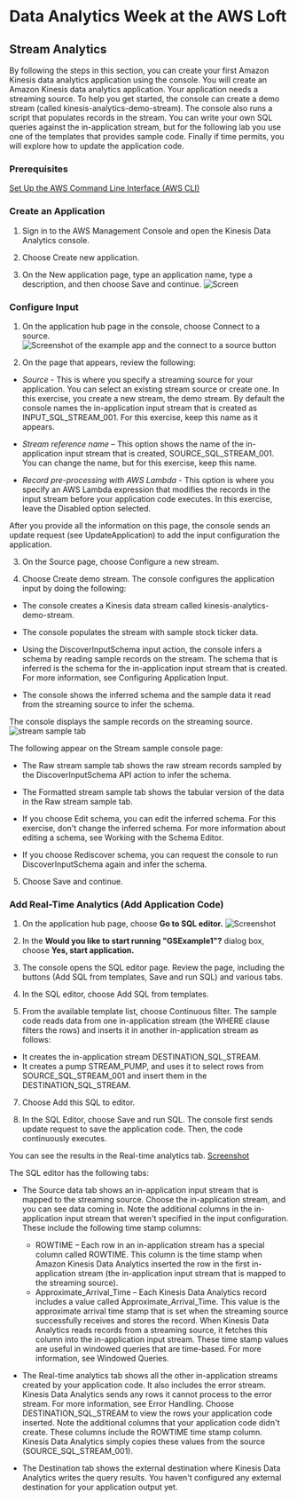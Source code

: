 # Data Analytics Week at the AWS Loft

## Stream Analytics

By following the steps in this section, you can create your first Amazon Kinesis data analytics application using the console. You will create an Amazon Kinesis data analytics application. Your application needs a streaming source. To help you get started, the console can create a demo stream (called kinesis-analytics-demo-stream). The console also runs a script that populates records in the stream. You can write your own SQL queries against the in-application stream, but for the following lab you use one of the templates that provides sample code. Finally if time permits, you will explore how to update the application code.

### Prerequisites

[Set Up the AWS Command Line Interface (AWS CLI)](https://docs.aws.amazon.com/kinesisanalytics/latest/dev/setup-awscli.html)

### Create an Application

1.  Sign in to the AWS Management Console and open the Kinesis Data Analytics console.

2.  Choose Create new application.

3.  On the New application page, type an application name, type a description, and then choose Save and continue.
![Screen](https://docs.aws.amazon.com/kinesisanalytics/latest/dev/images/gs-v2-10.png)

### Configure Input

1.  On the application hub page in the console, choose Connect to a source.
![Screenshot of the example app and the connect to a source button](https://docs.aws.amazon.com/kinesisanalytics/latest/dev/images/gs-v2-20.png)

2.  On the page that appears, review the following:
  * _Source_ - This is where you specify a streaming source for your application. You can select an existing stream source or create one. In this exercise, you create a new stream, the demo stream. By default the console names the in-application input stream that is created as INPUT_SQL_STREAM_001. For this exercise, keep this name as it appears.

  * _Stream reference name_ – This option shows the name of the in-application input stream that is created, SOURCE_SQL_STREAM_001. You can change the name, but for this exercise, keep this name.
  
  * _Record pre-processing with AWS Lambda_ - This option is where you specify an AWS Lambda expression that modifies the records in the input stream before your application code executes. In this exercise, leave the Disabled option selected.

After you provide all the information on this page, the console sends an update request (see UpdateApplication) to add the input configuration the application.

3.  On the Source page, choose Configure a new stream.

4.  Choose Create demo stream. The console configures the application input by doing the following:

  * The console creates a Kinesis data stream called kinesis-analytics-demo-stream.

  * The console populates the stream with sample stock ticker data.

  * Using the DiscoverInputSchema input action, the console infers a schema by reading sample records on the stream. The schema that is inferred is the schema for the in-application input stream that is created. For more information, see Configuring Application Input.

  * The console shows the inferred schema and the sample data it read from the streaming source to infer the schema.

The console displays the sample records on the streaming source.
![stream sample tab](https://docs.aws.amazon.com/kinesisanalytics/latest/dev/images/gs-v2-30.png)

The following appear on the Stream sample console page:

  * The Raw stream sample tab shows the raw stream records sampled by the DiscoverInputSchema API action to infer the schema.

  * The Formatted stream sample tab shows the tabular version of the data in the Raw stream sample tab.

  * If you choose Edit schema, you can edit the inferred schema. For this exercise, don't change the inferred schema. For more information about editing a schema, see Working with the Schema Editor.

  * If you choose Rediscover schema, you can request the console to run DiscoverInputSchema again and infer the schema.

5. Choose Save and continue. 

### Add Real-Time Analytics (Add Application Code)



1. On the application hub page, choose __Go to SQL editor.__
![Screenshot](https://docs.aws.amazon.com/kinesisanalytics/latest/dev/images/gs-v2-40.png)

2. In the __Would you like to start running "GSExample1"?__ dialog box, choose __Yes, start application.__

3. The console opens the SQL editor page. Review the page, including the buttons (Add SQL from templates, Save and run SQL) and various tabs.

4. In the SQL editor, choose Add SQL from templates.

5. From the available template list, choose Continuous filter. The sample code reads data from one in-application stream (the WHERE clause filters the rows) and inserts it in another in-application stream as follows:

 * It creates the in-application stream DESTINATION_SQL_STREAM.
 * It creates a pump STREAM_PUMP, and uses it to select rows from SOURCE_SQL_STREAM_001 and insert them in the DESTINATION_SQL_STREAM.

7. Choose Add this SQL to editor.

8. In the SQL Editor, choose Save and run SQL. The console first sends update request to save the application code. Then, the code continuously executes.

You can see the results in the Real-time analytics tab.
[Screenshot](https://docs.aws.amazon.com/kinesisanalytics/latest/dev/images/gs-v2-50.png)

The SQL editor has the following tabs:

 * The Source data tab shows an in-application input stream that is mapped to the streaming source. Choose the in-application stream, and you can see data coming in. Note the additional columns in the in-application input stream that weren't specified in the input configuration. These include the following time stamp columns:
   * ROWTIME – Each row in an in-application stream has a special column called ROWTIME. This column is the time stamp when Amazon Kinesis Data Analytics inserted the row in the first in-application stream (the in-application input stream that is mapped to the streaming source).
   * Approximate_Arrival_Time – Each Kinesis Data Analytics record includes a value called Approximate_Arrival_Time. This value is the approximate arrival time stamp that is set when the streaming source successfully receives and stores the record. When Kinesis Data Analytics reads records from a streaming source, it fetches this column into the in-application input stream. These time stamp values are useful in windowed queries that are time-based. For more information, see Windowed Queries.

 * The Real-time analytics tab shows all the other in-application streams created by your application code. It also includes the error stream. Kinesis Data Analytics sends any rows it cannot process to the error stream. For more information, see Error Handling. Choose DESTINATION_SQL_STREAM to view the rows your application code inserted. Note the additional columns that your application code didn't create. These columns include the ROWTIME time stamp column. Kinesis Data Analytics simply copies these values from the source (SOURCE_SQL_STREAM_001).

 * The Destination tab shows the external destination where Kinesis Data Analytics writes the query results. You haven't configured any external destination for your application output yet.

